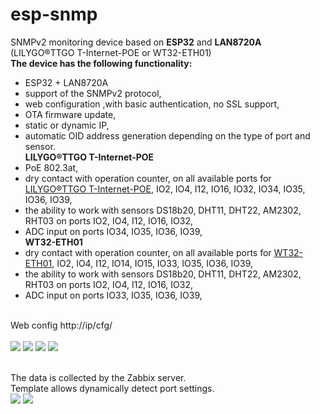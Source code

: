 # esp-snmp
SNMPv2 monitoring device based on <b>ESP32</b> and <b>LAN8720A</b> (LILYGO®TTGO T-Internet-POE or WT32-ETH01)
<br><b>The device has the following functionality:</b>
- ESP32 + LAN8720A
- support of the SNMPv2 protocol,
- web configuration ,with basic authentication, no SSL support,
- OTA firmware update,
- static or dynamic IP,
- automatic OID address generation depending on the type of port and sensor.
<br><b>LILYGO®TTGO T-Internet-POE</b>
- PoE 802.3at,
- dry contact with operation counter, on all available ports for <a href="https://github.com/Xinyuan-LilyGO/LilyGO-T-ETH-POE">LILYGO®TTGO T-Internet-POE</a>, IO2, IO4, I12, IO16, IO32, IO34, IO35, IO36, IO39,
- the ability to work with sensors DS18b20, DHT11, DHT22, AM2302, RHT03 on ports IO2, IO4, I12, IO16, IO32,
- ADC input on ports IO34, IO35, IO36, IO39,
<br><b>WT32-ETH01</b>
- dry contact with operation counter, on all available ports for <a href="http://www.wireless-tag.com/portfolio/wt32-eth01/">WT32-ETH01</a>, IO2, IO4, I12, IO14, IO15, IO33, IO35, IO36, IO39,
- the ability to work with sensors DS18b20, DHT11, DHT22, AM2302, RHT03 on ports IO2, IO4, I12, IO16, IO32,
- ADC input on ports IO33, IO35, IO36, IO39,
<br>
Web config http://ip/cfg/<br><br>

<img src="https://github.com/llams/esp-snmp/blob/main/img/MAIN.PNG">
<img src="https://github.com/llams/esp-snmp/blob/main/img/SNMP.PNG">
<img src="https://github.com/llams/esp-snmp/blob/main/img/IOList.PNG">
<img src="https://github.com/llams/esp-snmp/blob/main/img/IOCfg.PNG">

<br>The data is collected by the Zabbix server.
<br>Template allows dynamically detect port settings.
<br>
<img src="https://github.com/llams/esp-snmp/blob/main/img/ZABBIX.PNG">
<img src="https://github.com/llams/esp-snmp/blob/main/img/ZABBIXCfg.PNG">
